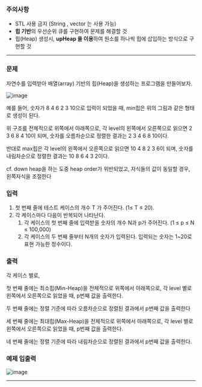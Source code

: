 ### 주의사항

- STL 사용 금지 (String , vector 는 사용 가능)
- **힙 기반**의 우선순위 큐를 구현하여 문제를 해결할 것
- 힙(Heap) 생성시, **upHeap 을 이용**하여 원소를 하나씩 힙에 삽입하는 방식으로 구현할 것

---

### 문제

자연수를 입력받아 배열(array) 기반의 힙(Heap)을 생성하는 프로그램을 만들어보자.

![image](https://github.com/pastjung/DataStructure/assets/87860163/19dda273-e61f-4125-93ba-553688062f12)


예를 들어, 숫자가 8 4 6 2 3 10으로 입력이 되었을 때, min힙은 위의 그림과 같은 형태로 생성이 된다.

위 구조를 전체적으로 위쪽에서 아래쪽으로, 각 level의 왼쪽에서 오른쪽으로 읽으면 2 3 6 8 4 10이 되며, 숫자를 오름차순으로 정렬한 결과는 2 3 4 6 8 10이다.

반대로 max힙은 각 level의 왼쪽에서 오른쪽으로 읽으면 10 4 8 2 3 6이 되며, 숫자를 내림차순으로 정렬한 결과는 10 8 6 4 3 2이다.

cf. down heap을 하는 도중 heap order가 위반되었고, 자식들의 값이 동일할 경우, 왼쪽자식을 조절한다

### 입력

1. 첫 번째 줄에 테스트 케이스의 개수 T 가 주어진다. (1≤ T ≤ 20).
2. 각 케이스마다 다음이 반복되어 나타난다.
    1. 각 케이스의 첫 번째 줄에 입력받을 숫자의 개수 N과 p가 주어진다. 
    (1 ≤ p ≤ N ≤ 100,000)
    2. 각 케이스의 두 번째 줄부터 N개의 숫자가 입력된다. 입력되는 숫자는 1~20로 표현 가능한 정수이다.

### 출력

각 케이스 별로,

첫 번째 줄에는 최소힙(Min-Heap)을 전체적으로 위쪽에서 아래쪽으로, 각 level 별로 왼쪽에서 오른쪽으로 읽었을 때, p번째 값을 출력한다.

두 번째 줄에는 정렬 기준에 따라 오름차순으로 정렬된 결과에서 p번째 값을 출력한다

세 번째 줄에는 최대힙(Max-Heap)을 전체적으로 위쪽에서 아래쪽으로, 각 level 별로 왼쪽에서 오른쪽으로 읽었을 때, p번째 값을 출력한다.

네 번째 줄에는 정렬 기준에 따라 내림차순으로 정렬된 결과에서 p번째 값을 출력한다.

### 예제 입출력

![image](https://github.com/pastjung/DataStructure/assets/87860163/8a8db6d7-1f45-40cc-96b6-1cca68349a28)


---
